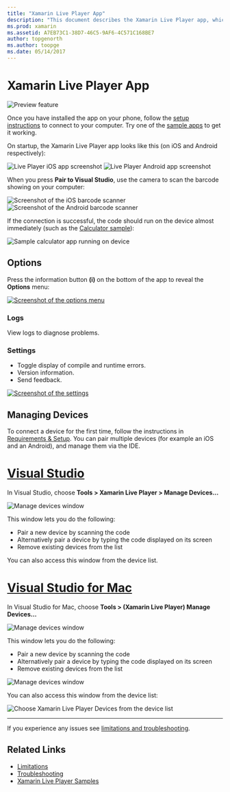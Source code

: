 ```yaml
---
title: "Xamarin Live Player App"
description: "This document describes the Xamarin Live Player app, which can be used to preview code changes live on device. It discusses setup, samples, logs, settings, managing devices, and more."
ms.prod: xamarin
ms.assetid: A7EB73C1-38D7-46C5-9AF6-4C571C168BE7
author: topgenorth
ms.author: toopge
ms.date: 05/14/2017
---
```


# Xamarin Live Player App

![Preview feature](~/media/shared/preview.png)

Once you have installed the app on your phone, follow the
[setup instructions](~/tools/live-player/install.md) to connect to your
computer. Try one of the [sample apps](~/tools/live-player/samples.md) to get it working.

On startup, the Xamarin Live Player app looks like this (on iOS and Android respectively):

![Live Player iOS app screenshot](player-images/app-iphone-sml.png) ![Live Player Android app screenshot](player-images/app-android-sml.png)

When you press **Pair to Visual Studio**, use the camera to scan the
barcode showing on your computer:

![Screenshot of the iOS barcode scanner](player-images/scan-iphone-sml.png) ![Screenshot of the Android barcode scanner](player-images/scan-android-sml.png)

If the connection is successful, the code should run on
the device almost immediately (such as the [Calculator sample](https://developer.xamarin.com/samples/mobile/LivePlayer/BasicCalculator)):

![Sample calculator app running on device](player-images/basic-calculator-iphone-sml.png)

## Options

Press the information button **(i)** on the bottom of the app to reveal the **Options** menu:

[![Screenshot of the options menu](player-images/options-sml.png)](player-images/options.png#lightbox)

### Logs

View logs to diagnose problems.

### Settings

- Toggle display of compile and runtime errors.
- Version information.
- Send feedback.

[![Screenshot of the settings](player-images/settings-sml.png)](player-images/settings.png#lightbox)

## Managing Devices

To connect a device for the first time, follow the instructions in [Requirements & Setup](~/tools/live-player/install.md). You can pair multiple devices (for example an iOS
and an Android), and manage them via the IDE.

# [Visual Studio](#tab/windows)

In Visual Studio, choose **Tools > Xamarin Live Player > Manage Devices...**

![Manage devices window](player-images/manage-tools-menu-vs.png)

This window lets you do the following:

- Pair a new device by scanning the code
- Alternatively pair a device by typing the code displayed on its screen
- Remove existing devices from the list

You can also access this window from the device list.

# [Visual Studio for Mac](#tab/macos)

In Visual Studio for Mac, choose **Tools > (Xamarin Live Player) Manage Devices...**

![Manage devices window](player-images/manage-tools-menu.png)

This window lets you do the following:

- Pair a new device by scanning the code
- Alternatively pair a device by typing the code displayed on its screen
- Remove existing devices from the list

![Manage devices window](player-images/manage.png)

You can also access this window from the device list:

![Choose Xamarin Live Player Devices from the device list](player-images/manage-device-menu.png)

-----

If you experience any issues see [limitations and troubleshooting](~/tools/live-player/troubleshooting.md).

## Related Links

- [Limitations](~/tools/live-player/limitations.md)
- [Troubleshooting](~/tools/live-player/troubleshooting.md)
- [Xamarin Live Player Samples](samples.md)
